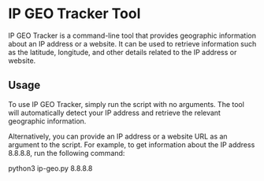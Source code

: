 # IP GEO Tracker Tool

IP GEO Tracker is a command-line tool that provides geographic information about an IP address or a website. It can be used to retrieve information such as the latitude, longitude, and other details related to the IP address or website.

## Usage

To use IP GEO Tracker, simply run the script with no arguments. The tool will automatically detect your IP address and retrieve the relevant geographic information. 

Alternatively, you can provide an IP address or a website URL as an argument to the script. For example, to get information about the IP address 8.8.8.8, run the following command:

python3 ip-geo.py 8.8.8.8
